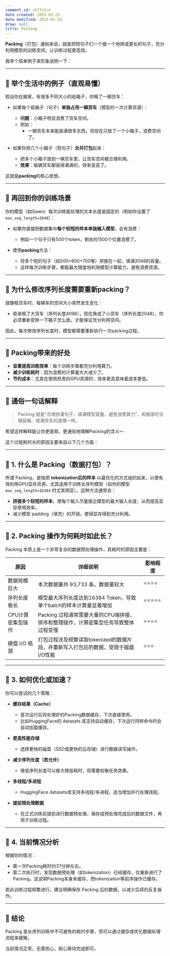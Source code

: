 ```yaml
---
comment_id: c67fc5c4
date created: 2025-03-23
date modified: 2025-03-24
draw: null
title: Packing
---
```

**Packing**（打包）通俗来说，就是把短句子们一个接一个地拼成更长的句子，充分利用模型的训练空间，让训练过程更高效。

我举个简单例子来形象说明一下：

---

## 📌 **举个生活中的例子（直观易懂）**

假设你在搬家，有很多不同大小的纸箱子，你租了一辆货车：

- 如果每个纸箱子（句子）**单独占用一辆货车**（模型的一次计算资源）：
    
    - **问题**：小箱子明显浪费了货车空间。
    - 例如：
        - 一辆货车本来能装满很多东西，但现在只放了一个小箱子，浪费空间了。
- 如果你把几个小箱子（短句子）**合并打包**起来：
    
    - 把多个小箱子放到一辆货车里，让货车空间被合理利用。
    - **效果**：每辆货车都装得满满的，效率变高了。

这就是**packing**的核心思想。

---

## 📌 **再回到你的训练场景**

你的模型（如Qwen）每次训练能处理的文本长度是固定的（例如你设置了`max_seq_length=2048`）：

- 如果你直接把数据集中**每个较短的样本单独输入模型**，会有浪费：
    
    - 例如一个句子只有500个token，剩余的1500个位置浪费了。
- 使用**packing**方法：
    
    - 将多个短的句子（如500+800+700等）拼接在一起，填满2048的容量。
    - 这样每次训练步骤，都能最大限度地利用模型计算能力，避免浪费资源。

---

## 📌 **为什么修改序列长度需要重新packing？**

就像租货车时，每辆车的空间大小突然发生变化：

- 原来租了大货车（序列长度4096），现在换成了小货车（序列长度2048），你必须重新安排一下箱子怎么放，才能保证充分利用空间。

因此，每次修改序列长度时，模型都需要重新执行一次packing过程。

---

## 📌 **Packing带来的好处**

- **显著提高训练效率**：每个训练步骤都充分利用算力。
- **减少训练耗时**：因为浪费的计算量大大减少了。
- **节约成本**：尤其在使用昂贵的GPU资源时，效率更高意味着成本更低。

---

## 📌 **通俗一句话解释**

> Packing 就是“合理拼凑句子，填满模型容量，避免浪费算力”，和搬家时合理装箱、填满货车的道理一样。

希望这样解释能让你更直观、更通俗地理解Packing的含义～

这个过程耗时长的原因主要来自以下几个方面：

---

## 📌 **1. 什么是 Packing（数据打包）？**

所谓 Packing，是指把 **tokenization后的样本** 以最优化的方式组织起来，以便有效利用GPU显存资源，尤其适用于训练长序列模型（如你的模型 `max_seq_length=16384` 时尤其明显）。这种方法通常会：

- **拼接多个较短的样本**，使每个输入尽量接近模型的最大输入长度，从而提高显存使用效率。
- 减少模型 padding（填充）的开销，使得显存得到充分利用。

---

## 📌 **2. Packing 操作为何耗时如此长？**

Packing 本质上是一个非常复杂的数据预处理操作，其耗时的原因主要是：

|原因|详细说明|影响程度|
|---|---|---|
|数据规模巨大|本次数据量共 93,733 条，数据量较大|⭐⭐⭐⭐|
|序列长度极长|模型最大序列长度达到16384 Token，导致单个batch的样本计算量显著增加|⭐⭐⭐⭐⭐|
|CPU计算密集型操作|Packing 过程通常需要大量的CPU端拼接、排序和整理操作，计算密集型任务导致整体过程变慢|⭐⭐⭐⭐|
|硬盘 I/O 瓶颈|打包过程涉及频繁读取tokenized的数据片段，并重新写入打包后的数据，受限于磁盘I/O性能|⭐⭐⭐|

---

## 📌 **3. 如何优化或加速？**

你可以尝试的几个策略：

- **缓存结果（Cache）**
    
    - 首次运行后将处理好的Packing数据缓存，下次直接使用。
    - 比如HuggingFace的 datasets 库支持自动缓存，下次运行同样命令时会自动加载缓存。
- **更高性能存储**
    
    - 选择更快的磁盘（SSD或更快的云存储）进行数据读写操作。
- **减少序列长度（若允许）**
    
    - 降低序列长度可以极大降低耗时，但需要权衡任务效果。
- **多线程/多进程**
    
    - HuggingFace datasets库支持多线程/多进程，适当增加并行处理线程。
- **提前预处理数据**
    
    - 在正式训练前提前进行数据预处理，保存成预处理完成后的数据文件，再用于训练过程。

---

## 📌 **4. 当前情况分析**

根据你的情况：

- 第一次Packing耗时约37分钟左右。
- 第二次执行时，发现数据预处理（如tokenization）已经缓存，仅重新进行了Packing。这说明Packing本身未缓存，而tokenization等前序操作已缓存。

若此训练过程频繁进行，建议明确保存 Packing 后的数据，以减少后续的反复操作。

---

## 📌 **结论**

Packing 是长序列训练中不可避免的耗时步骤，但可以通过缓存或优化数据处理流程来缓解。

当前情况正常，无需担心，耐心等待完成即可。
